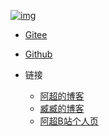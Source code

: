 <!-- _navbar.md -->

[![img](https://plus.hutool.cn/images/dromara/stream-query.png ':class=left-img  :alt=Stream-Query')](https://dromara.gitee.io/stream-query/)

* [Gitee](https://gitee.com/dromara/stream-query)
* [Github](https://github.com/dromara/stream-query)

* 链接
  * [阿超的博客](https://vampireachao.gitee.io/)
  * [臧臧的博客](https://eliauku.gitee.io/)
  * [阿超B站个人页](https://space.bilibili.com/34830549)
    

